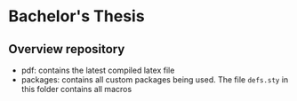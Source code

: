 # Bachelor's Thesis
## Overview repository
- pdf: contains the latest compiled latex file
- packages: contains all custom packages being used. The file `defs.sty` in this folder contains all macros
